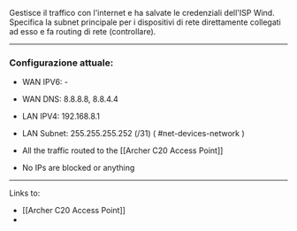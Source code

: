 Gestisce il traffico con l'internet e ha salvate le credenziali dell'ISP Wind.
Specifica la subnet principale per i dispositivi di rete direttamente collegati ad esso e fa routing di rete (controllare). 
 
---
### Configurazione attuale:
- WAN IPV6: -
- WAN DNS: 8.8.8.8, 8.8.4.4
  
- LAN IPV4: 192.168.8.1
- LAN Subnet: 255.255.255.252 (/31) ( #net-devices-network )
- All the traffic routed to the [[Archer C20 Access Point]]
- No IPs are blocked or anything

---

Links to:
- [[Archer C20 Access Point]]
- 